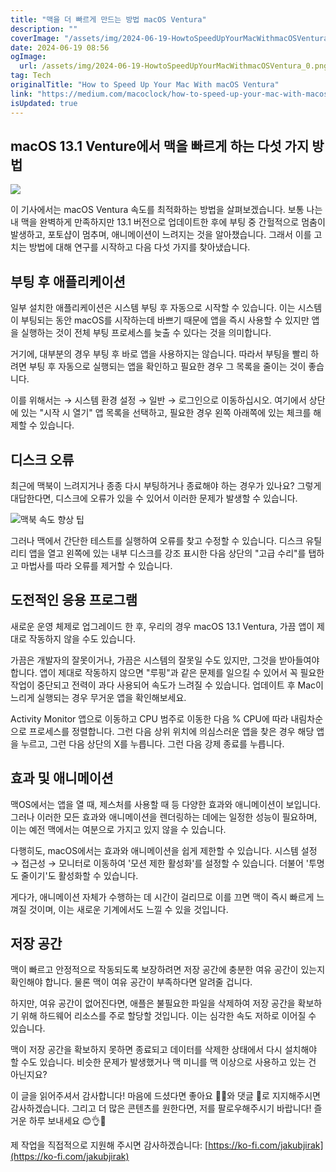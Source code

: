 ```yaml
---
title: "맥을 더 빠르게 만드는 방법 macOS Ventura"
description: ""
coverImage: "/assets/img/2024-06-19-HowtoSpeedUpYourMacWithmacOSVentura_0.png"
date: 2024-06-19 08:56
ogImage:
  url: /assets/img/2024-06-19-HowtoSpeedUpYourMacWithmacOSVentura_0.png
tag: Tech
originalTitle: "How to Speed Up Your Mac With macOS Ventura"
link: "https://medium.com/macoclock/how-to-speed-up-your-mac-with-macos-13-1-ventura-ed295b2772c5"
isUpdated: true
---
```


## macOS 13.1 Venture에서 맥을 빠르게 하는 다섯 가지 방법

<img src="/assets/img/2024-06-19-HowtoSpeedUpYourMacWithmacOSVentura_0.png" />

이 기사에서는 macOS Ventura 속도를 최적화하는 방법을 살펴보겠습니다. 보통 나는 내 맥을 완벽하게 만족하지만 13.1 버전으로 업데이트한 후에 부팅 중 간헐적으로 멈춤이 발생하고, 포토샵이 멈추며, 애니메이션이 느려지는 것을 알아챘습니다. 그래서 이를 고치는 방법에 대해 연구를 시작하고 다음 다섯 가지를 찾아냈습니다.

## 부팅 후 애플리케이션

<div class="content-ad"></div>

일부 설치한 애플리케이션은 시스템 부팅 후 자동으로 시작할 수 있습니다. 이는 시스템이 부팅되는 동안 macOS를 시작하는데 바쁘기 때문에 앱을 즉시 사용할 수 있지만 앱을 실행하는 것이 전체 부팅 프로세스를 늦출 수 있다는 것을 의미합니다.

거기에, 대부분의 경우 부팅 후 바로 앱을 사용하지는 않습니다. 따라서 부팅을 빨리 하려면 부팅 후 자동으로 실행되는 앱을 확인하고 필요한 경우 그 목록을 줄이는 것이 좋습니다.

이를 위해서는 → 시스템 환경 설정 → 일반 → 로그인으로 이동하십시오. 여기에서 상단에 있는 "시작 시 열기" 앱 목록을 선택하고, 필요한 경우 왼쪽 아래쪽에 있는 체크를 해제할 수 있습니다.

## 디스크 오류

<div class="content-ad"></div>

최근에 맥북이 느려지거나 종종 다시 부팅하거나 종료해야 하는 경우가 있나요? 그렇게 대답한다면, 디스크에 오류가 있을 수 있어서 이러한 문제가 발생할 수 있습니다.

![맥북 속도 향상 팁](/assets/img/2024-06-19-HowtoSpeedUpYourMacWithmacOSVentura_1.png)

그러나 맥에서 간단한 테스트를 실행하여 오류를 찾고 수정할 수 있습니다. 디스크 유틸리티 앱을 열고 왼쪽에 있는 내부 디스크를 강조 표시한 다음 상단의 "고급 수리"를 탭하고 마법사를 따라 오류를 제거할 수 있습니다.

## 도전적인 응용 프로그램

<div class="content-ad"></div>

새로운 운영 체제로 업그레이드 한 후, 우리의 경우 macOS 13.1 Ventura, 가끔 앱이 제대로 작동하지 않을 수도 있습니다.

가끔은 개발자의 잘못이거나, 가끔은 시스템의 잘못일 수도 있지만, 그것을 받아들여야 합니다. 앱이 제대로 작동하지 않으면 "루핑"과 같은 문제를 일으킬 수 있어서 꼭 필요한 작업이 중단되고 전력이 과다 사용되어 속도가 느려질 수 있습니다. 업데이트 후 Mac이 느리게 실행되는 경우 무거운 앱을 확인해보세요.

Activity Monitor 앱으로 이동하고 CPU 범주로 이동한 다음 % CPU에 따라 내림차순으로 프로세스를 정렬합니다. 그런 다음 상위 위치에 의심스러운 앱을 찾은 경우 해당 앱을 누르고, 그런 다음 상단의 X를 누릅니다. 그런 다음 강제 종료를 누릅니다.

## 효과 및 애니메이션

<div class="content-ad"></div>

맥OS에서는 앱을 열 때, 제스처를 사용할 때 등 다양한 효과와 애니메이션이 보입니다. 그러나 이러한 모든 효과와 애니메이션을 렌더링하는 데에는 일정한 성능이 필요하며, 이는 예전 맥에서는 여분으로 가지고 있지 않을 수 있습니다.

다행히도, macOS에서는 효과와 애니메이션을 쉽게 제한할 수 있습니다. 시스템 설정 → 접근성 → 모니터로 이동하여 '모션 제한 활성화'를 설정할 수 있습니다. 더불어 '투명도 줄이기'도 활성화할 수 있습니다.

게다가, 애니메이션 자체가 수행하는 데 시간이 걸리므로 이를 끄면 맥이 즉시 빠르게 느껴질 것이며, 이는 새로운 기계에서도 느낄 수 있을 것입니다.

## 저장 공간

<div class="content-ad"></div>

맥이 빠르고 안정적으로 작동되도록 보장하려면 저장 공간에 충분한 여유 공간이 있는지 확인해야 합니다. 물론 맥이 여유 공간이 부족하다면 알려줄 겁니다.

하지만, 여유 공간이 없어진다면, 애플은 불필요한 파일을 삭제하여 저장 공간을 확보하기 위해 하드웨어 리소스를 주로 할당할 것입니다. 이는 심각한 속도 저하로 이어질 수 있습니다.

맥이 저장 공간을 확보하지 못하면 종료되고 데이터를 삭제한 상태에서 다시 설치해야 할 수도 있습니다. 비슷한 문제가 발생했거나 맥 미니를 맥 이상으로 사용하고 있는 건 아닌지요?

이 글을 읽어주셔서 감사합니다! 마음에 드셨다면 좋아요 👏🏻와 댓글 💬로 지지해주시면 감사하겠습니다. 그리고 더 많은 콘텐츠를 원한다면, 저를 팔로우해주시기 바랍니다! 즐거운 하루 보내세요 😊👌👋

<div class="content-ad"></div>

제 작업을 직접적으로 지원해 주시면 감사하겠습니다: [https://ko-fi.com/jakubjirak](https://ko-fi.com/jakubjirak)
